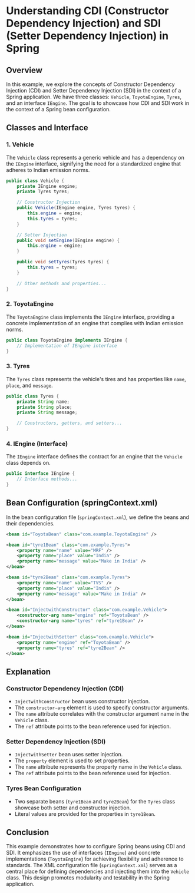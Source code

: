 # Understanding CDI (Constructor Dependency Injection) and SDI (Setter Dependency Injection) in Spring

## Overview

In this example, we explore the concepts of Constructor Dependency Injection (CDI) and Setter Dependency Injection (SDI) in the context of a Spring application. We have three classes: `Vehicle`, `ToyotaEngine`, `Tyres`, and an interface `IEngine`. The goal is to showcase how CDI and SDI work in the context of a Spring bean configuration.

## Classes and Interface

### 1. Vehicle

The `Vehicle` class represents a generic vehicle and has a dependency on the `IEngine` interface, signifying the need for a standardized engine that adheres to Indian emission norms.

```java
public class Vehicle {
    private IEngine engine;
    private Tyres tyres;

    // Constructor Injection
    public Vehicle(IEngine engine, Tyres tyres) {
        this.engine = engine;
        this.tyres = tyres;
    }

    // Setter Injection
    public void setEngine(IEngine engine) {
        this.engine = engine;
    }

    public void setTyres(Tyres tyres) {
        this.tyres = tyres;
    }

    // Other methods and properties...
}
```

### 2. ToyotaEngine

The `ToyotaEngine` class implements the `IEngine` interface, providing a concrete implementation of an engine that complies with Indian emission norms.

```java
public class ToyotaEngine implements IEngine {
    // Implementation of IEngine interface
}
```

### 3. Tyres

The `Tyres` class represents the vehicle's tires and has properties like `name`, `place`, and `message`.

```java
public class Tyres {
    private String name;
    private String place;
    private String message;

    // Constructors, getters, and setters...
}
```

### 4. IEngine (Interface)

The `IEngine` interface defines the contract for an engine that the `Vehicle` class depends on.

```java
public interface IEngine {
    // Interface methods...
}
```

## Bean Configuration (springContext.xml)

In the bean configuration file (`springContext.xml`), we define the beans and their dependencies.

```xml
<bean id="ToyotaBean" class="com.example.ToyotaEngine" />

<bean id="tyre1Bean" class="com.example.Tyres">
    <property name="name" value="MRF" />
    <property name="place" value="India" />
    <property name="message" value="Make in India" />
</bean>

<bean id="tyre2Bean" class="com.example.Tyres">
    <property name="name" value="TVS" />
    <property name="place" value="India" />
    <property name="message" value="Make in India" />
</bean>

<bean id="InjectwithConstructor" class="com.example.Vehicle">
    <constructor-arg name="engine" ref="ToyotaBean" />
    <constructor-arg name="tyres" ref="tyre1Bean" />
</bean>

<bean id="InjectwithSetter" class="com.example.Vehicle">
    <property name="engine" ref="ToyotaBean" />
    <property name="tyres" ref="tyre2Bean" />
</bean>
```

## Explanation

### Constructor Dependency Injection (CDI)

- `InjectwithConstructor` bean uses constructor injection.
- The `constructor-arg` element is used to specify constructor arguments.
- The `name` attribute correlates with the constructor argument name in the `Vehicle` class.
- The `ref` attribute points to the bean reference used for injection.

### Setter Dependency Injection (SDI)

- `InjectwithSetter` bean uses setter injection.
- The `property` element is used to set properties.
- The `name` attribute represents the property name in the `Vehicle` class.
- The `ref` attribute points to the bean reference used for injection.

### Tyres Bean Configuration

- Two separate beans (`tyre1Bean` and `tyre2Bean`) for the `Tyres` class showcase both setter and constructor injection.
- Literal values are provided for the properties in `tyre1Bean`.

## Conclusion

This example demonstrates how to configure Spring beans using CDI and SDI. It emphasizes the use of interfaces (`IEngine`) and concrete implementations (`ToyotaEngine`) for achieving flexibility and adherence to standards. The XML configuration file (`springContext.xml`) serves as a central place for defining dependencies and injecting them into the `Vehicle` class. This design promotes modularity and testability in the Spring application.

